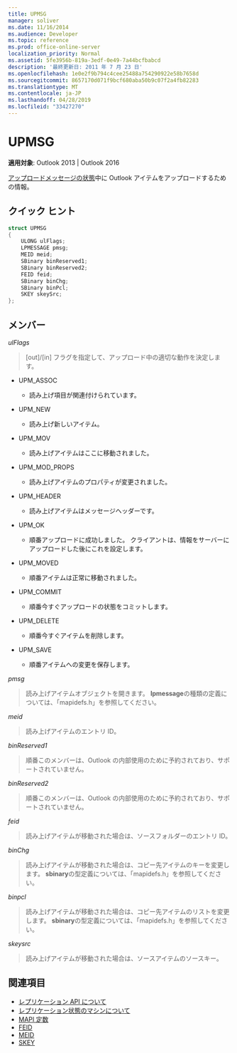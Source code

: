 ```yaml
---
title: UPMSG
manager: soliver
ms.date: 11/16/2014
ms.audience: Developer
ms.topic: reference
ms.prod: office-online-server
localization_priority: Normal
ms.assetid: 5fe3956b-819a-3edf-0e49-7a44bcfbabcd
description: '最終更新日: 2011 年 7 月 23 日'
ms.openlocfilehash: 1e0e2f9b794c4cee25488a754290922e58b7658d
ms.sourcegitcommit: 8657170d071f9bcf680aba50b9c07f2a4fb82283
ms.translationtype: MT
ms.contentlocale: ja-JP
ms.lasthandoff: 04/28/2019
ms.locfileid: "33427270"
---
```

# <a name="upmsg"></a>UPMSG

**適用対象**: Outlook 2013 | Outlook 2016 
  
[アップロードメッセージの状態](upload-message-state.md)中に Outlook アイテムをアップロードするための情報。
  
## <a name="quick-info"></a>クイック ヒント

```cpp
struct UPMSG 
{ 
    ULONG ulFlags; 
    LPMESSAGE pmsg; 
    MEID meid; 
    SBinary binReserved1; 
    SBinary binReserved2; 
    FEID feid; 
    SBinary binChg; 
    SBinary binPcl; 
    SKEY skeySrc; 
};
```

## <a name="members"></a>メンバー

 _ulFlags_
  
> [out]/[in] フラグを指定して、アップロード中の適切な動作を決定します。 
    
  - UPM_ASSOC
    
    - 読み上げ項目が関連付けられています。
    
  - UPM_NEW
    
    - 読み上げ新しいアイテム。 
    
  - UPM_MOV
    
    - 読み上げアイテムはここに移動されました。
    
  - UPM_MOD_PROPS
    
    - 読み上げアイテムのプロパティが変更されました。
    
  - UPM_HEADER
    
    - 読み上げアイテムはメッセージヘッダーです。
    
  - UPM_OK
    
    - 順番アップロードに成功しました。 クライアントは、情報をサーバーにアップロードした後にこれを設定します。
    
  - UPM_MOVED
    
    - 順番アイテムは正常に移動されました。
    
  - UPM_COMMIT
    
    - 順番今すぐアップロードの状態をコミットします。
    
  - UPM_DELETE
    
    - 順番今すぐアイテムを削除します。
    
  - UPM_SAVE
    
    - 順番アイテムへの変更を保存します。
    
_pmsg_
  
> 読み上げアイテムオブジェクトを開きます。 **lpmessage**の種類の定義については、「mapidefs.h」を参照してください。 
    
_meid_
  
> 読み上げアイテムのエントリ ID。
    
_binReserved1_
  
> 順番このメンバーは、Outlook の内部使用のために予約されており、サポートされていません。 
    
_binReserved2_
  
> 順番このメンバーは、Outlook の内部使用のために予約されており、サポートされていません。 
    
_feid_
  
> 読み上げアイテムが移動された場合は、ソースフォルダーのエントリ ID。
    
_binChg_
  
> 読み上げアイテムが移動された場合は、コピー先アイテムのキーを変更します。 **sbinary**の型定義については、「mapidefs.h」を参照してください。 
    
_binpcl_
  
> 読み上げアイテムが移動された場合は、コピー先アイテムのリストを変更します。 **sbinary**の型定義については、「mapidefs.h」を参照してください。 
    
_skeysrc_
  
> 読み上げアイテムが移動された場合は、ソースアイテムのソースキー。
    
## <a name="see-also"></a>関連項目

- [レプリケーション API について](about-the-replication-api.md)
- [レプリケーション状態のマシンについて](about-the-replication-state-machine.md)
- [MAPI 定数](mapi-constants.md)
- [FEID](feid.md)
- [MEID](meid.md)
- [SKEY](skey.md)

